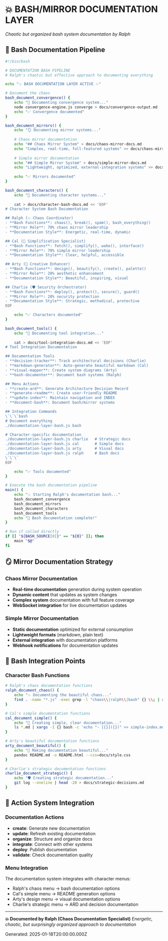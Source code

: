 # 💥 BASH/MIRROR DOCUMENTATION LAYER

*Chaotic but organized bash system documentation by Ralph*

## 🎯 Bash Documentation Pipeline

```bash
#!/bin/bash

# DOCUMENTATION BASH PIPELINE
# Ralph's chaotic but effective approach to documenting everything

echo "💥 BASH DOCUMENTATION LAYER ACTIVE 💥"

# Document the chaos
bash_document_convergence() {
    echo "📄 Documenting convergence system..."
    node convergence-engine.js converge > docs/convergence-output.md
    echo "✅ Convergence documented"
}

bash_document_mirrors() {
    echo "🪞 Documenting mirror systems..."
    
    # Chaos mirror documentation
    echo "## Chaos Mirror System" > docs/chaos-mirror-docs.md
    echo "Complex, real-time, full-featured systems" >> docs/chaos-mirror-docs.md
    
    # Simple mirror documentation  
    echo "## Simple Mirror System" > docs/simple-mirror-docs.md
    echo "Lightweight, optimized, external-integration systems" >> docs/simple-mirror-docs.md
    
    echo "✅ Mirrors documented"
}

bash_document_characters() {
    echo "🧬 Documenting character systems..."
    
    cat > docs/character-bash-docs.md << 'EOF'
# Character System Bash Documentation

## Ralph (💥 Chaos Coordinator)
- **Bash Functions**: chaos(), break(), spam(), bash_everything()
- **Mirror Role**: 70% chaos mirror leadership
- **Documentation Style**: Energetic, real-time, dynamic

## Cal (🎯 Simplification Specialist)  
- **Bash Functions**: fetch(), simplify(), wake(), interface()
- **Mirror Role**: 70% simple mirror leadership
- **Documentation Style**: Clear, helpful, accessible

## Arty (🎨 Creative Enhancer)
- **Bash Functions**: design(), beautify(), create(), palette()
- **Mirror Role**: 20% aesthetic enhancement
- **Documentation Style**: Beautiful, inspiring, visual

## Charlie (🛡️ Security Orchestrator)
- **Bash Functions**: deploy(), protect(), secure(), guard()
- **Mirror Role**: 20% security protection
- **Documentation Style**: Strategic, methodical, protective
EOF

    echo "✅ Characters documented"
}

bash_document_tools() {
    echo "🔧 Documenting tool integration..."
    
    cat > docs/tool-integration-docs.md << 'EOF'
# Tool Integration Documentation

## Documentation Tools
- **decision-tracker**: Track architectural decisions (Charlie)
- **markdown-generator**: Auto-generate beautiful markdown (Cal)
- **visual-mapper**: Create system diagrams (Arty)
- **bash-documenter**: Document bash systems (Ralph)

## Menu Actions
- **create-ard**: Generate Architecture Decision Record
- **generate-readme**: Create user-friendly README
- **update-index**: Maintain navigation and INDEX
- **document-bash**: Document bash/mirror systems

## Integration Commands
\`\`\`bash
# Document everything
./documentation-layer-bash.js bash

# Character-specific documentation
./documentation-layer-bash.js charlie   # Strategic docs
./documentation-layer-bash.js cal       # Simple docs  
./documentation-layer-bash.js arty      # Visual docs
./documentation-layer-bash.js ralph     # Bash docs
\`\`\`
EOF

    echo "✅ Tools documented"
}

# Execute the bash documentation pipeline
main() {
    echo "💥 Starting Ralph's documentation bash..."
    bash_document_convergence
    bash_document_mirrors
    bash_document_characters
    bash_document_tools
    echo "🎉 Bash documentation complete!"
}

# Run if called directly
if [[ "${BASH_SOURCE[0]}" == "${0}" ]]; then
    main "$@"
fi
```

## 🪞 Mirror Documentation Strategy

### Chaos Mirror Documentation
- **Real-time documentation** generation during system operation
- **Dynamic content** that updates as system changes
- **Complex system** documentation with full feature coverage
- **WebSocket integration** for live documentation updates

### Simple Mirror Documentation
- **Static documentation** optimized for external consumption
- **Lightweight formats** (markdown, plain text)
- **External integration** with documentation platforms
- **Webhook notifications** for documentation updates

## 🔧 Bash Integration Points

### Character Bash Functions
```bash
# Ralph's chaos documentation functions
ralph_document_chaos() {
    echo "💥 Documenting the beautiful chaos..."
    find . -name "*.js" -exec grep -l "chaos\\|ralph\\|bash" {} \\; | xargs -I {} bash -c 'echo "## {}" >> chaos-docs.md && head -20 {} >> chaos-docs.md'
}

# Cal's simple documentation functions
cal_document_simple() {
    echo "🎯 Creating simple, clear documentation..."
    ls *.md | xargs -I {} bash -c 'echo "- [{}]({})" >> simple-index.md'
}

# Arty's beautiful documentation functions
arty_document_beautiful() {
    echo "🎨 Making documentation beautiful..."
    pandoc README.md -o README.html --css=docs/style.css
}

# Charlie's strategic documentation functions
charlie_document_strategic() {
    echo "🛡️ Creating strategic documentation..."
    git log --oneline | head -20 > docs/strategic-decisions.md
}
```

## 🎯 Action System Integration

### Documentation Actions
- **create**: Generate new documentation
- **update**: Refresh existing documentation  
- **organize**: Structure and organize docs
- **integrate**: Connect with other systems
- **deploy**: Publish documentation
- **validate**: Check documentation quality

### Menu Integration
The documentation system integrates with character menus:
- Ralph's chaos menu → bash documentation options
- Cal's simple menu → README generation options
- Arty's design menu → visual documentation options
- Charlie's strategic menu → ARD and decision documentation

---

**💥 Documented by Ralph (Chaos Documentation Specialist)**
*Energetic, chaotic, but surprisingly organized approach to documentation*

Generated: 2025-01-18T20:00:00.000Z